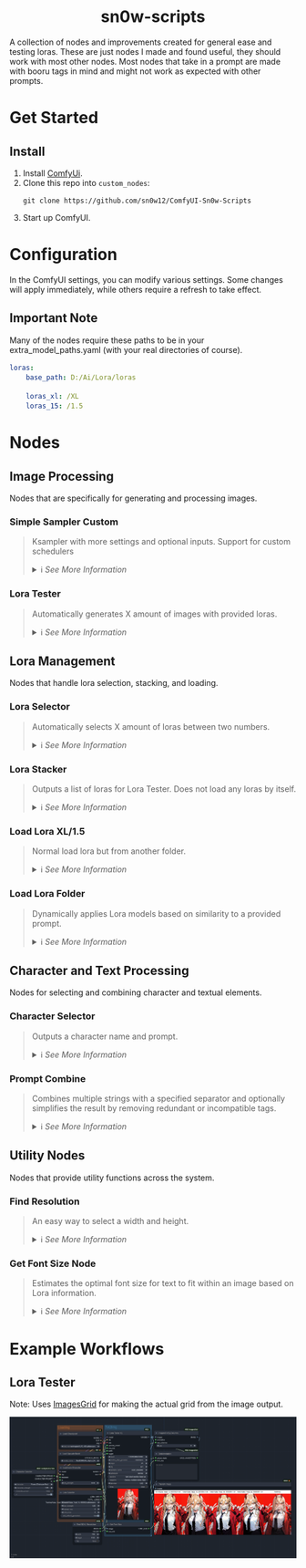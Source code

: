 <h1 align="center">
    sn0w-scripts
</h1>

A collection of nodes and improvements created for general ease and testing loras. These are just nodes I made and found useful, they should work with most other nodes. Most nodes that take in a prompt are made with booru tags in mind and might not work as expected with other prompts.

# Get Started

## Install

1. Install [ComfyUi](https://github.com/comfyanonymous/ComfyUI).
2. Clone this repo into `custom_nodes`:
    ```
    git clone https://github.com/sn0w12/ComfyUI-Sn0w-Scripts
    ```
3. Start up ComfyUI.

# Configuration

In the ComfyUI settings, you can modify various settings. Some changes will apply immediately, while others require a refresh to take effect.

## Important Note
Many of the nodes require these paths to be in your extra_model_paths.yaml (with your real directories of course).

```yaml
loras:
    base_path: D:/Ai/Lora/loras

    loras_xl: /XL
    loras_15: /1.5
```

# Nodes

## Image Processing
Nodes that are specifically for generating and processing images.

### Simple Sampler Custom
> Ksampler with more settings and optional inputs. Support for custom schedulers
> <details>
>    <summary>ℹ️ <i>See More Information</i></summary>
>
>    - Can take both text and conditioning as positive and negative input.
>    - Can take a latent image or can generate one if none is provided.
>    - Supports schedulers such as align your steps, you can also create your own scheduler in `src/custom_schedulers/`, make sure to follow the example provided in `get_sigmas_sigmoid.py`.
>    - You can also just get the sigmas from any of the scheduler nodes and drag them into `sigmas (optional)`, if you do the scheduler widget will not be used.
>
>    ![Simple Sampler](./imgs/simple_sampler.png)
>    </details>

### Lora Tester
> Automatically generates X amount of images with provided loras.
> <details>
>    <summary>ℹ️ <i>See More Information</i></summary>
>
>    - I recommend making lora_info and add_default_generation inputs and using the outputs from the Lora Selector.
>    - Takes normal KSampler input but takes positive and negative inputs as text.
>    - Outputs a batch of images.
> 
>    ![Lora Tester](./imgs/lora_tester.png)
>    </details>

## Lora Management
Nodes that handle lora selection, stacking, and loading.

### Lora Selector
> Automatically selects X amount of loras between two numbers.
> <details>
>    <summary>ℹ️ <i>See More Information</i></summary>
>
>    - Loras have to be formatted like the default kohya_ss outputs. (lora_name-000001)
>    - Select the first lora.
>    - Select the number of the highest lora you want to test.
>    - Select the amount of loras you want to test.
>    - Outputs list of loras like this: \<lora:name:strength>
>    - Add default generation adds an extra "nothing" at the end of the list, used in Lora Tester to generate an image without the lora.
> 
>    ![Lora Selector](./imgs/lora_selector.png)
>    </details>

### Lora Stacker
> Outputs a list of loras for Lora Tester. Does not load any loras by itself.
> <details>
>    <summary>ℹ️ <i>See More Information</i></summary>
>
>    - Basically Lora Selector but manual.
>    - Specifically for the lora testers.
> 
>    ![Lora Stacker](./imgs/lora_stacker.png)
>    </details>

### Load Lora XL/1.5
> Normal load lora but from another folder.
> <details>
>    <summary>ℹ️ <i>See More Information</i></summary>
>
>    - Add these to your extra_model_paths.yaml (for example):
>    - loras_xl: C:/path/XL
>    - loras_15: C:/path/1.5
>
>    ![Load Lora](./imgs/load_lora.png)
>    ![Example](./imgs/lora_paths_example.png)
>    </details>

### Load Lora Folder
> Dynamically applies Lora models based on similarity to a provided prompt.
> <details>
>    <summary>ℹ️ <i>See More Information</i></summary>
>
>    - This node processes a given prompt to identify and apply the most similar Lora models of the tags found in the prompt.
>    - For each part of the prompt, the node calculates a distance between tags and available Lora model filenames. The max distance can be chosen in the settings.
>    - **Example folder input:** `*master_folder, subfolder1:3, -excludefolder, subfolder2`
>        - `*master_folder` specifies all paths must include `master_folder`.
>        - `subfolder1:3` indicates up to 3 models from `subfolder1` can be loaded.
>        - `-excludefolder` ensures any path containing `excludefolder` is ignored.
>        - `subfolder2` loads models from this subfolder without a numeric limit.
>    - Note: You need the loras separated into XL and 1.5 as stated in the `Important Note`.
>    - Note: Loras need to be named very similarly to the tag, with at most 5 characters different. Words in the lora filename can be separated by spaces or underscores.
>
>    ![Load Lora Folder](./imgs/load_lora_Folder.png)
>    </details>

## Character and Text Processing
Nodes for selecting and combining character and textual elements.

### Character Selector
> Outputs a character name and prompt.
> <details>
>    <summary>ℹ️ <i>See More Information</i></summary>
>
>    - Loads `characters.json` and outputs prompt based on it.
>    - You can create a file named `custom_characters.json` and add characters there if you want, they will be loaded with all the other characters if you format it like the `characters.json` file.
>    - If `custom_characters.json` has a character with the same name as `characters.json` it will add the custom prompt at the end of the normal one, this can be useful if you have loras that need activation tags.
> 
>    ![Character Selector](./imgs/character_selector.png)
>    </details>

### Prompt Combine
> Combines multiple strings with a specified separator and optionally simplifies the result by removing redundant or incompatible tags.
> <details>
>    <summary>ℹ️ <i>See More Information</i></summary>
>
>    - If simplify is enabled, the simplification process identifies and removes redundant tags (e.g., when a tag is fully encompassed by another, more descriptive tag) and tags incompatible with factors such as facing away, covered eyes, etc. Any tags that are in parentheses will not be removed.
>    - Simplify will also move 1girl/ 1boy to the front of the prompt to be in line with animagine 3's tagging if the option is enabled.
> 
>    ![Prompt Combine](./imgs/prompt_combine.png)
>    </details>

## Utility Nodes
Nodes that provide utility functions across the system.

### Find Resolution
> An easy way to select a width and height.
> <details>
>    <summary>ℹ️ <i>See More Information</i></summary>
>
>    - Enable flip if you want to swap the resolutions
>
>    ![Find Resolution](./imgs/find_res.png)
>    </details>

### Get Font Size Node
> Estimates the optimal font size for text to fit within an image based on Lora information.
> <details>
>    <summary>ℹ️ <i>See More Information</i></summary>
>
>    - This node takes an image and a string, estimating the best font size to ensure that the longest piece of the string fits within the image. The approach considers the image's width and the length of the text to find a size that balances visibility and fit.
>
>    ![Get Font Size](./imgs/get_font_size.png)
>    </details>


# Example Workflows
## Lora Tester
Note: Uses [ImagesGrid](https://github.com/LEv145/images-grid-comfy-plugin) for making the actual grid from the image output.

![Lora Tester](./imgs/lora_tester_workflow.png)
